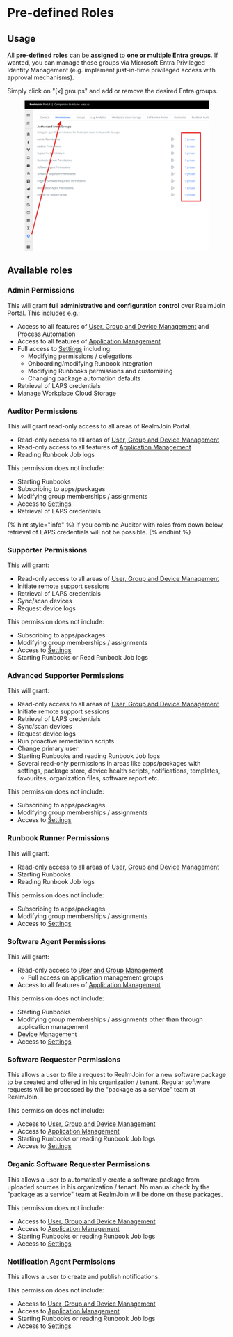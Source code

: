 # Pre-defined Roles

## Usage

All **pre-defined roles** can be **assigned** to **one or multiple Entra groups**. If wanted, you can manage those groups via Microsoft Entra Privileged Identity Management (e.g. implement just-in-time privileged access with approval mechanisms).

Simply click on "\[x] groups" and add or remove the desired Entra groups.

<figure><img src="../../.gitbook/assets/image (30).png" alt=""><figcaption></figcaption></figure>

## Available roles

### Admin Permissions

This will grant **full administrative and configuration control** over RealmJoin Portal. This includes e.g.:

* Access to all features of [User, Group and Device Management](../../ugd-management/user-group-device-management.md) and [Process Automation](../../automation/runbooks/)
* Access to all features of [Application Management](broken-reference)
* Full access to [Settings](../settings.md) including:
  * Modifying permissions / delegations
  * Onboarding/modifying Runbook integration
  * Modifying Runbooks permissions and customizing
  * Changing package automation defaults
* Retrieval of LAPS credentials
* Manage Workplace Cloud Storage

### Auditor Permissions

This will grant read-only access to all areas of RealmJoin Portal.&#x20;

* Read-only access to all areas of [User, Group and Device Management](../../ugd-management/user-group-device-management.md)&#x20;
* Read-only access to all features of [Application Management](broken-reference)
* Reading Runbook Job logs

This permission does not include:

* Starting Runbooks&#x20;
* Subscribing to apps/packages
* Modifying group memberships / assignments
* Access to [Settings](../settings.md)
* Retrieval of LAPS credentials

{% hint style="info" %}
If you combine Auditor with roles from down below, retrieval of LAPS credentials will not be possible.
{% endhint %}

### Supporter Permissions

This will grant:

* Read-only access to all areas of [User, Group and Device Management](../../ugd-management/user-group-device-management.md)&#x20;
* Initiate remote support sessions
* Retrieval of LAPS credentials
* Sync/scan devices
* Request device logs

This permission does not include:

* Subscribing to apps/packages
* Modifying group memberships / assignments
* Access to [Settings](../settings.md)
* Starting Runbooks or Read Runbook Job logs

### Advanced Supporter Permissions

This will grant:

* Read-only access to all areas of [User, Group and Device Management](../../ugd-management/user-group-device-management.md)&#x20;
* Initiate remote support sessions
* Retrieval of LAPS credentials
* Sync/scan devices
* Request device logs
* Run proactive remediation scripts
* Change primary user
* Starting Runbooks and reading Runbook Job logs
* Several read-only permissions in areas like apps/packages with settings, package store, device health scripts, notifications, templates, favourites, organization files, software report etc.

This permission does not include:

* Subscribing to apps/packages
* Modifying group memberships / assignments
* Access to [Settings](../settings.md)

### Runbook Runner Permissions

This will grant:

* Read-only access to all areas of [User, Group and Device Management](../../ugd-management/user-group-device-management.md)&#x20;
* Starting Runbooks&#x20;
* Reading Runbook Job logs

This permission does not include:

* Subscribing to apps/packages
* Modifying group memberships / assignments
* Access to [Settings](../settings.md)

### Software Agent Permissions

This will grant:

* Read-only access to [User and Group Management](../../ugd-management/user-group-device-management.md)
  * Full access on application management groups
* Access to all features of [Application Management](broken-reference)

This permission does not include:

* Starting Runbooks&#x20;
* Modifying group memberships / assignments other than through application management
* [Device Management](../../ugd-management/user-list/)
* Access to [Settings](../settings.md)

### Software Requester Permissions

This allows a user to file a request to RealmJoin for a new software package to be created and offered in his organization / tenant. Regular software requests will be processed by the "package as a service" team at RealmJoin.

This permission does not include:

* Access to [User, Group and Device Management](../../ugd-management/user-group-device-management.md)&#x20;
* Access to [Application Management](broken-reference)
* Starting Runbooks or reading Runbook Job logs
* Access to [Settings](../settings.md)

### Organic Software Requester Permissions

This allows a user to automatically create a software package from uploaded sources in his organization / tenant. No manual check by the "package as a service" team at RealmJoin will be done on these packages.

This permission does not include:

* Access to [User, Group and Device Management](../../ugd-management/user-group-device-management.md)&#x20;
* Access to [Application Management](broken-reference)
* Starting Runbooks or reading Runbook Job logs
* Access to [Settings](../settings.md)

### Notification Agent Permissions

This allows a user to create and publish notifications.

This permission does not include:

* Access to [User, Group and Device Management](../../ugd-management/user-group-device-management.md)&#x20;
* Access to [Application Management](broken-reference)
* Starting Runbooks or reading Runbook Job logs
* Access to [Settings](../settings.md)
